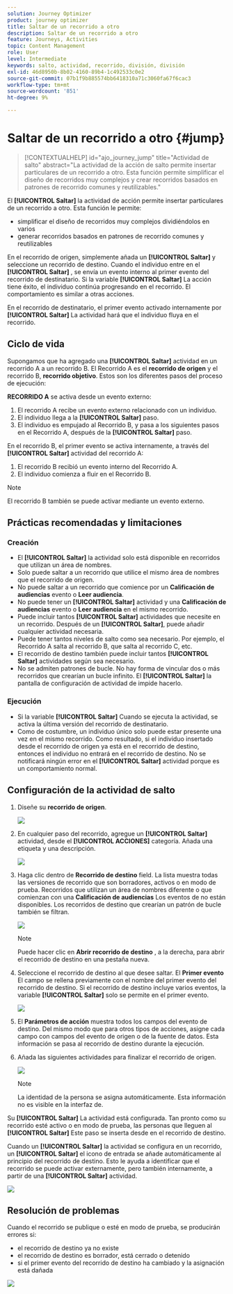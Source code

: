 ```yaml
---
solution: Journey Optimizer
product: journey optimizer
title: Saltar de un recorrido a otro
description: Saltar de un recorrido a otro
feature: Journeys, Activities
topic: Content Management
role: User
level: Intermediate
keywords: salto, actividad, recorrido, división, división
exl-id: 46d8950b-8b02-4160-89b4-1c492533c0e2
source-git-commit: 07b1f9b885574bb6418310a71c3060fa67f6cac3
workflow-type: tm+mt
source-wordcount: '851'
ht-degree: 9%

---
```


# Saltar de un recorrido a otro {#jump}

>[!CONTEXTUALHELP]
>id="ajo_journey_jump"
>title="Actividad de salto"
>abstract="La actividad de la acción de salto permite insertar particulares de un recorrido a otro. Esta función permite simplificar el diseño de recorridos muy complejos y crear recorridos basados en patrones de recorrido comunes y reutilizables."

El **[!UICONTROL Saltar]** la actividad de acción permite insertar particulares de un recorrido a otro. Esta función le permite:

* simplificar el diseño de recorridos muy complejos dividiéndolos en varios
* generar recorridos basados en patrones de recorrido comunes y reutilizables

En el recorrido de origen, simplemente añada un **[!UICONTROL Saltar]** y seleccione un recorrido de destino. Cuando el individuo entre en el **[!UICONTROL Saltar]** , se envía un evento interno al primer evento del recorrido de destinatario. Si la variable **[!UICONTROL Saltar]** La acción tiene éxito, el individuo continúa progresando en el recorrido. El comportamiento es similar a otras acciones.

En el recorrido de destinatario, el primer evento activado internamente por **[!UICONTROL Saltar]** La actividad hará que el individuo fluya en el recorrido.

## Ciclo de vida

Supongamos que ha agregado una **[!UICONTROL Saltar]** actividad en un recorrido A a un recorrido B. El Recorrido A es el **recorrido de origen** y el recorrido B, **recorrido objetivo**.
Estos son los diferentes pasos del proceso de ejecución:

**RECORRIDO A** se activa desde un evento externo:

1. El recorrido A recibe un evento externo relacionado con un individuo.
1. El individuo llega a la **[!UICONTROL Saltar]** paso.
1. El individuo es empujado al Recorrido B, y pasa a los siguientes pasos en el Recorrido A, después de la **[!UICONTROL Saltar]** paso.

En el recorrido B, el primer evento se activa internamente, a través del **[!UICONTROL Saltar]** actividad del recorrido A:

1. El recorrido B recibió un evento interno del Recorrido A.
1. El individuo comienza a fluir en el Recorrido B.

>[!NOTE]
>
>El recorrido B también se puede activar mediante un evento externo.

## Prácticas recomendadas y limitaciones

### Creación

* El **[!UICONTROL Saltar]** la actividad solo está disponible en recorridos que utilizan un área de nombres.
* Solo puede saltar a un recorrido que utilice el mismo área de nombres que el recorrido de origen.
* No puede saltar a un recorrido que comience por un **Calificación de audiencias** evento o **Leer audiencia**.
* No puede tener un **[!UICONTROL Saltar]** actividad y una **Calificación de audiencias** evento o **Leer audiencia** en el mismo recorrido.
* Puede incluir tantos **[!UICONTROL Saltar]** actividades que necesite en un recorrido. Después de un **[!UICONTROL Saltar]**, puede añadir cualquier actividad necesaria.
* Puede tener tantos niveles de salto como sea necesario. Por ejemplo, el Recorrido A salta al recorrido B, que salta al recorrido C, etc.
* El recorrido de destino también puede incluir tantos **[!UICONTROL Saltar]** actividades según sea necesario.
* No se admiten patrones de bucle. No hay forma de vincular dos o más recorridos que crearían un bucle infinito. El **[!UICONTROL Saltar]** la pantalla de configuración de actividad de impide hacerlo.

### Ejecución

* Si la variable **[!UICONTROL Saltar]** Cuando se ejecuta la actividad, se activa la última versión del recorrido de destinatario.
* Como de costumbre, un individuo único solo puede estar presente una vez en el mismo recorrido. Como resultado, si el individuo insertado desde el recorrido de origen ya está en el recorrido de destino, entonces el individuo no entrará en el recorrido de destino. No se notificará ningún error en el **[!UICONTROL Saltar]** actividad porque es un comportamiento normal.

## Configuración de la actividad de salto

1. Diseñe su **recorrido de origen**.

   ![](assets/jump1.png)

1. En cualquier paso del recorrido, agregue un **[!UICONTROL Saltar]** actividad, desde el **[!UICONTROL ACCIONES]** categoría. Añada una etiqueta y una descripción.

   ![](assets/jump2.png)

1. Haga clic dentro de **Recorrido de destino** field.
La lista muestra todas las versiones de recorrido que son borradores, activos o en modo de prueba. Recorridos que utilizan un área de nombres diferente o que comienzan con una **Calificación de audiencias** Los eventos de no están disponibles. Los recorridos de destino que crearían un patrón de bucle también se filtran.

   ![](assets/jump3.png)

   >[!NOTE]
   >
   >Puede hacer clic en **Abrir recorrido de destino** , a la derecha, para abrir el recorrido de destino en una pestaña nueva.

1. Seleccione el recorrido de destino al que desee saltar.
El **Primer evento** El campo se rellena previamente con el nombre del primer evento del recorrido de destino. Si el recorrido de destino incluye varios eventos, la variable **[!UICONTROL Saltar]** solo se permite en el primer evento.

   ![](assets/jump4.png)

1. El **Parámetros de acción** muestra todos los campos del evento de destino. Del mismo modo que para otros tipos de acciones, asigne cada campo con campos del evento de origen o de la fuente de datos. Esta información se pasa al recorrido de destino durante la ejecución.
1. Añada las siguientes actividades para finalizar el recorrido de origen.

   ![](assets/jump5.png)


   >[!NOTE]
   >
   >La identidad de la persona se asigna automáticamente. Esta información no es visible en la interfaz de.

Su **[!UICONTROL Saltar]** La actividad está configurada. Tan pronto como su recorrido esté activo o en modo de prueba, las personas que lleguen al **[!UICONTROL Saltar]** Este paso se inserta desde en el recorrido de destino.

Cuando un **[!UICONTROL Saltar]** la actividad se configura en un recorrido, un **[!UICONTROL Saltar]** el icono de entrada se añade automáticamente al principio del recorrido de destino. Esto le ayuda a identificar que el recorrido se puede activar externamente, pero también internamente, a partir de una **[!UICONTROL Saltar]** actividad.

![](assets/jump7.png)

## Resolución de problemas

Cuando el recorrido se publique o esté en modo de prueba, se producirán errores si:
* el recorrido de destino ya no existe
* el recorrido de destino es borrador, está cerrado o detenido
* si el primer evento del recorrido de destino ha cambiado y la asignación está dañada

![](assets/jump6.png)
